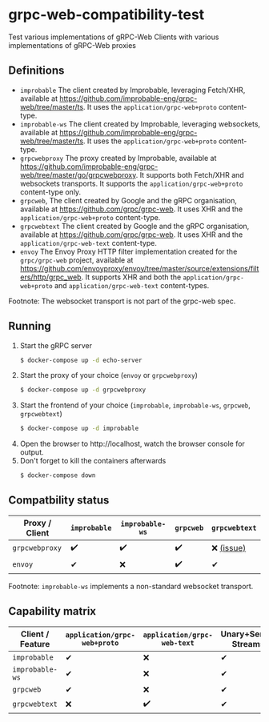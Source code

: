 # grpc-web-compatibility-test
Test various implementations of gRPC-Web Clients with various implementations of gRPC-Web proxies

## Definitions

* `improbable`
    The client created by Improbable, leveraging Fetch/XHR,
    available at https://github.com/improbable-eng/grpc-web/tree/master/ts.
    It uses the `application/grpc-web+proto` content-type.
* `improbable-ws`
    The client created by Improbable, leveraging websockets,
    available at https://github.com/improbable-eng/grpc-web/tree/master/ts.
    It uses the `application/grpc-web+proto` content-type.
* `grpcwebproxy`
    The proxy created by Improbable,
    available at https://github.com/improbable-eng/grpc-web/tree/master/go/grpcwebproxy.
    It supports both Fetch/XHR and websockets transports.
    It supports the `application/grpc-web+proto` content-type only.
* `grpcweb`,
    The client created by Google and the gRPC organisation,
    available at https://github.com/grpc/grpc-web.
    It uses XHR and the `application/grpc-web+proto` content-type.
* `grpcwebtext`
    The client created by Google and the gRPC organisation,
    available at https://github.com/grpc/grpc-web.
    It uses XHR and the `application/grpc-web-text` content-type.
* `envoy`
    The Envoy Proxy HTTP filter implementation created for the `grpc/grpc-web` project,
    available at https://github.com/envoyproxy/envoy/tree/master/source/extensions/filters/http/grpc_web.
    It supports XHR and both the `application/grpc-web+proto` and `application/grpc-web-text` content-types.

Footnote: The websocket transport is not part of the grpc-web spec.

## Running

1. Start the gRPC server
    ```bash
    $ docker-compose up -d echo-server
    ```
1. Start the proxy of your choice (`envoy` or `grpcwebproxy`)
    ```bash
    $ docker-compose up -d grpcwebproxy
    ```
1. Start the frontend of your choice (`improbable`, `improbable-ws`, `grpcweb`, `grpcwebtext`)
    ```bash
    $ docker-compose up -d improbable
    ```
1. Open the browser to http://localhost, watch the browser console for output.
1. Don't forget to kill the containers afterwards
    ```bash
    $ docker-compose down
    ```

## Compatbility status

| Proxy / Client | `improbable` | `improbable-ws` | `grpcweb` | `grpcwebtext` |
|----------------|--------------|-----------------|-----------|---------------|
| `grpcwebproxy` | ✔️            | ✔️               | ✔️         | ❌ [(issue)](https://github.com/improbable-eng/grpc-web/issues/254) |
| `envoy`        | ✔            | ❌              | ✔️         | ✔             |

Footnote: `improbable-ws` implements a non-standard websocket transport.

## Capability matrix

| Client / Feature | `application/grpc-web+proto` | `application/grpc-web-text` | Unary+Server Streams | Client+Bidi streaming |
|------------------|------------------------------|-----------------------------|----------------------|-----------------------|
| `improbable`     | ✔                 ️           | ❌                          | ✔                    | ❌                    |
| `improbable-ws`  | ✔                 ️           | ❌                          | ✔                    | ✔️                     |
| `grpcweb`        | ✔   ️                         | ❌                          | ✔                    | ❌                    |
| `grpcwebtext`    | ❌   ️                        | ✔️                           | ✔                    | ❌                    |
